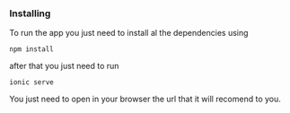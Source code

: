 ### Installing

To run the app you just need to install al the dependencies using

```
npm install
```

after that you just need to run 
```
ionic serve
```
You just need to open in your browser the url that it will recomend to you. 



